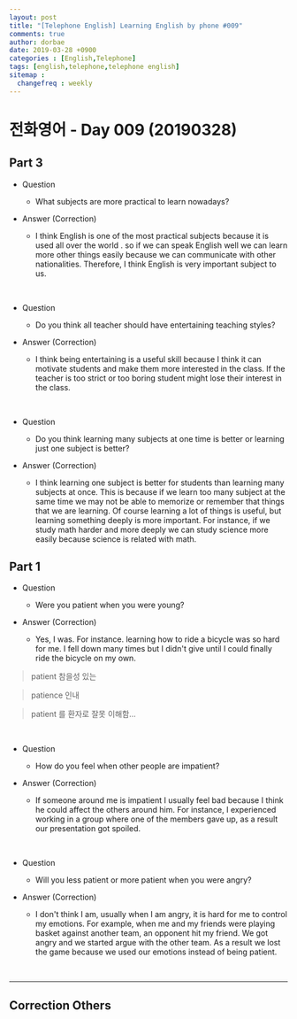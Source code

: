 ```yaml
---
layout: post
title: "[Telephone English] Learning English by phone #009"
comments: true
author: dorbae
date: 2019-03-28 +0900
categories : [English,Telephone]
tags: [english,telephone,telephone english]
sitemap :
  changefreq : weekly
---
```


# 전화영어 - Day 009 (20190328)

## Part 3

* Question
    * What subjects are more practical to learn nowadays?

* Answer (Correction)
    * I think English is one of the most practical subjects because it is used all over the world . so if we can speak English well we can learn more other things easily because we can communicate with other nationalities. Therefore, I think English is very important subject to us. 

<br />

* Question
    * Do you think all teacher should have entertaining teaching styles?

* Answer (Correction)
    * I think being entertaining is a useful skill because I think it can motivate students and make them more interested in the class. If the teacher is too strict or too boring student might lose their interest in the class.

<br />

* Question
    * Do you think learning many subjects at one time is better or learning just one subject is better? 

* Answer (Correction)
    * I think learning one subject is better for students than learning many subjects at once. This is because if we learn too many subject at the same time we may not be able to memorize or remember that things that we are learning. Of course learning a lot of things is useful, but learning something deeply is more important. For instance, if we study math harder and more deeply we can study science more easily because science is related with math. 

## Part 1

* Question
    * Were you patient when you were young?

* Answer (Correction)
    * Yes, I was. For instance. learning how to ride a bicycle was so hard for me. I fell down many times but I didn't give until I could finally ride the bicycle on my own. 

> patient 참을성 있는

> patience 인내

> patient 를 환자로 잘못 이해함...

<br />

* Question
    * How do you feel when other people are impatient?

* Answer (Correction)
    * If someone around me is impatient I usually feel bad because I think he could affect the others around him. For instance, I experienced working in a group where one of the members gave up, as a result our presentation got spoiled. 

<br />

* Question
    * Will you less patient or more patient when you were angry?

* Answer (Correction)
    * I don't think I am, usually when I am angry, it is hard for me to control my emotions. For example, when me and my friends were playing basket against another team, an opponent hit my friend. We got angry and we started argue with the other team. As a result we lost the game because we used our emotions instead of being patient.
 
<br />

------

## Correction Others
